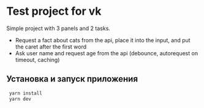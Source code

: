 # Test project for vk

Simple project with 3 panels and 2 tasks.

- Request a fact about cats from the api, place it into the input, and put the caret after the first word
- Ask user name and request age from the api (debounce, autorequest on timeout, caching)

## Установка и запуск приложения

```sh
 yarn install
 yarn dev
```
